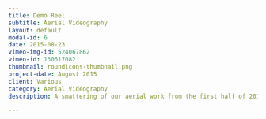 ```yaml
---
title: Demo Reel
subtitle: Aerial Videography
layout: default
modal-id: 6
date: 2015-08-23
vimeo-img-id: 524067862
vimeo-id: 130617082
thumbnail: roundicons-thumbnail.png
project-date: August 2015
client: Various
category: Aerial Videography
description: A smattering of our aerial work from the first half of 2015.

---
```

